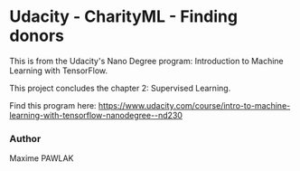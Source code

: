 # Udacity - CharityML - Finding donors

This is from the Udacity's Nano Degree program: Introduction to Machine Learning with TensorFlow.

This project concludes the chapter 2: Supervised Learning.

Find this program here: https://www.udacity.com/course/intro-to-machine-learning-with-tensorflow-nanodegree--nd230

### Author

Maxime PAWLAK
